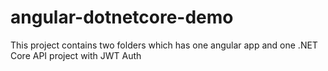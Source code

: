 # angular-dotnetcore-demo
This project contains two folders which has one angular app and one .NET Core API project with JWT Auth
